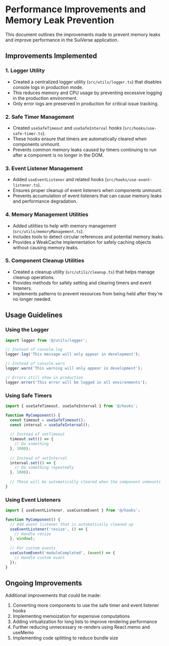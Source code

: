 # Performance Improvements and Memory Leak Prevention

This document outlines the improvements made to prevent memory leaks and improve performance in the SuiVerse application.

## Improvements Implemented

### 1. Logger Utility
- Created a centralized logger utility (`src/utils/logger.ts`) that disables console logs in production mode.
- This reduces memory and CPU usage by preventing excessive logging in the production environment.
- Only error logs are preserved in production for critical issue tracking.

### 2. Safe Timer Management
- Created `useSafeTimeout` and `useSafeInterval` hooks (`src/hooks/use-safe-timer.ts`).
- These hooks ensure that timers are automatically cleared when components unmount.
- Prevents common memory leaks caused by timers continuing to run after a component is no longer in the DOM.

### 3. Event Listener Management
- Added `useEventListener` and related hooks (`src/hooks/use-event-listener.ts`).
- Ensures proper cleanup of event listeners when components unmount.
- Prevents accumulation of event listeners that can cause memory leaks and performance degradation.

### 4. Memory Management Utilities
- Added utilities to help with memory management (`src/utils/memoryManagement.ts`).
- Includes tools to detect circular references and potential memory leaks.
- Provides a WeakCache implementation for safely caching objects without causing memory leaks.

### 5. Component Cleanup Utilities
- Created a cleanup utility (`src/utils/cleanup.ts`) that helps manage cleanup operations.
- Provides methods for safely setting and clearing timers and event listeners.
- Implements patterns to prevent resources from being held after they're no longer needed.

## Usage Guidelines

### Using the Logger
```typescript
import logger from '@/utils/logger';

// Instead of console.log
logger.log('This message will only appear in development');

// Instead of console.warn
logger.warn('This warning will only appear in development');

// Errors still show in production
logger.error('This error will be logged in all environments');
```

### Using Safe Timers
```typescript
import { useSafeTimeout, useSafeInterval } from '@/hooks';

function MyComponent() {
  const timeout = useSafeTimeout();
  const interval = useSafeInterval();
  
  // Instead of setTimeout
  timeout.set(() => {
    // Do something
  }, 1000);
  
  // Instead of setInterval
  interval.set(() => {
    // Do something repeatedly
  }, 1000);
  
  // These will be automatically cleared when the component unmounts
}
```

### Using Event Listeners
```typescript
import { useEventListener, useCustomEvent } from '@/hooks';

function MyComponent() {
  // Add event listener that is automatically cleaned up
  useEventListener('resize', () => {
    // Handle resize
  }, window);
  
  // For custom events
  useCustomEvent('moduleCompleted', (event) => {
    // Handle custom event
  });
}
```

## Ongoing Improvements

Additional improvements that could be made:
1. Converting more components to use the safe timer and event listener hooks
2. Implementing memoization for expensive computations
3. Adding virtualization for long lists to improve rendering performance
4. Further reducing unnecessary re-renders using React.memo and useMemo
5. Implementing code splitting to reduce bundle size 